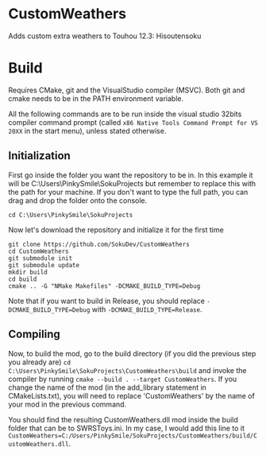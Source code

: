 # CustomWeathers
Adds custom extra weathers to Touhou 12.3: Hisoutensoku

# Build
Requires CMake, git and the VisualStudio compiler (MSVC).
Both git and cmake needs to be in the PATH environment variable.

All the following commands are to be run inside the visual studio 32bits compiler
command prompt (called `x86 Native Tools Command Prompt for VS 20XX` in the start menu), unless stated otherwise.

## Initialization
First go inside the folder you want the repository to be in.
In this example it will be C:\Users\PinkySmile\SokuProjects but remember to replace this
with the path for your machine. If you don't want to type the full path, you can drag and
drop the folder onto the console.

`cd C:\Users\PinkySmile\SokuProjects`

Now let's download the repository and initialize it for the first time
```
git clone https://github.com/SokuDev/CustomWeathers
cd CustomWeathers
git submodule init
git submodule update
mkdir build
cd build
cmake .. -G "NMake Makefiles" -DCMAKE_BUILD_TYPE=Debug
```
Note that if you want to build in Release, you should replace `-DCMAKE_BUILD_TYPE=Debug` with `-DCMAKE_BUILD_TYPE=Release`.

## Compiling
Now, to build the mod, go to the build directory (if you did the previous step you already are)
`cd C:\Users\PinkySmile\SokuProjects\CustomWeathers\build` and invoke the compiler by running `cmake --build . --target CustomWeathers`. If you change the name of the mod (in the add_library statement in CMakeLists.txt), you will need to replace 'CustomWeathers' by the name of your mod in the previous command.

You should find the resulting CustomWeathers.dll mod inside the build folder that can be to SWRSToys.ini.
In my case, I would add this line to it `CustomWeathers=C:/Users/PinkySmile/SokuProjects/CustomWeathers/build/CustomWeathers.dll`.
